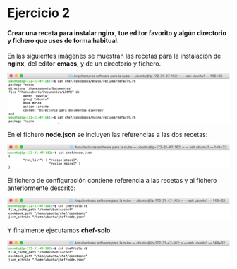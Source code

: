 # Ejercicio 2 

#### Crear una receta para instalar nginx, tue editor favorito y algún directorio y fichero que uses de forma habitual.

En las siguientes imágenes se muestran las recetas para la instalación de **nginx**, del editor **emacs**, y de un directorio y fichero.

![alt text](https://raw.githubusercontent.com/jmanday/Images/master/EjerciciosCC/Tema2/ej2-1.png)


En el fichero **node.json** se incluyen las referencias  a las dos recetas:

![alt text](https://raw.githubusercontent.com/jmanday/Images/master/EjerciciosCC/Tema2/ej2-2.png)


El fichero de configuración contiene referencia a las recetas y al fichero anteriormente descrito:

![alt text](https://raw.githubusercontent.com/jmanday/Images/master/EjerciciosCC/Tema2/ej2-3.png)


Y finalmente ejecutamos **chef-solo**:

![alt text](https://raw.githubusercontent.com/jmanday/Images/master/EjerciciosCC/Tema2/ej2-3.png)
